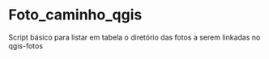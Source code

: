 # Foto_caminho_qgis
Script básico para listar em tabela o diretório das fotos a serem linkadas no qgis-fotos
